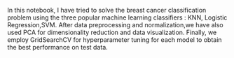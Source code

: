 In this notebook, I have tried to solve the breast cancer classification problem using the three popular machine learning classifiers : KNN, Logistic Regression,SVM.
After data preprocessing and normalization,we have also used PCA for dimensionality reduction and data visualization.
Finally, we employ GridSearchCV for hyperparameter tuning for each model to obtain the best performance on test data.

